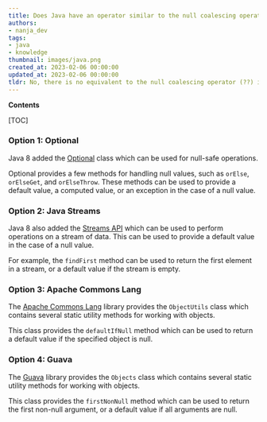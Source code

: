 ```yaml
---
title: Does Java have an operator similar to the null coalescing operator (??) in c#?
authors:
- nanja_dev
tags:
- java
- knowledge
thumbnail: images/java.png
created_at: 2023-02-06 00:00:00
updated_at: 2023-02-06 00:00:00
tldr: No, there is no equivalent to the null coalescing operator (??) in Java.
---
```


**Contents**

[TOC]

### Option 1: Optional
Java 8 added the [Optional](https://docs.oracle.com/javase/8/docs/api/java/util/Optional.html) class which can be used for null-safe operations. 

Optional provides a few methods for handling null values, such as `orElse`, `orElseGet`, and `orElseThrow`. These methods can be used to provide a default value, a computed value, or an exception in the case of a null value.

### Option 2: Java Streams
Java 8 also added the [Streams API](https://docs.oracle.com/javase/8/docs/api/java/util/stream/Stream.html) which can be used to perform operations on a stream of data. This can be used to provide a default value in the case of a null value.

For example, the `findFirst` method can be used to return the first element in a stream, or a default value if the stream is empty.

### Option 3: Apache Commons Lang
The [Apache Commons Lang](https://commons.apache.org/proper/commons-lang/) library provides the `ObjectUtils` class which contains several static utility methods for working with objects. 

This class provides the `defaultIfNull` method which can be used to return a default value if the specified object is null.

### Option 4: Guava
The [Guava](https://github.com/google/guava) library provides the `Objects` class which contains several static utility methods for working with objects.

This class provides the `firstNonNull` method which can be used to return the first non-null argument, or a default value if all arguments are null.
